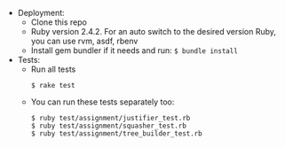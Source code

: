 *  Deployment:
    * Clone this repo
    * Ruby version 2.4.2. For an auto switch to the desired version Ruby, you can use rvm, asdf, rbenv
    * Install gem bundler if it needs and run: `$ bundle install`
* Tests: 
    * Run all tests 
         ```
         $ rake test
         ```
    * You can run these tests separately too:
        ```
        $ ruby test/assignment/justifier_test.rb
        $ ruby test/assignment/squasher_test.rb
        $ ruby test/assignment/tree_builder_test.rb
        ```